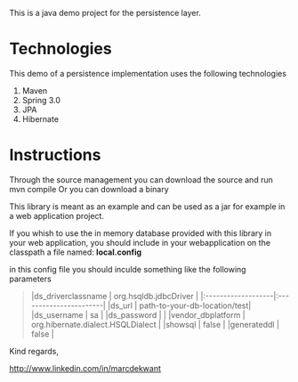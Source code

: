 This is a java demo project for the persistence layer.

# Technologies #
This demo of a persistence implementation uses the following technologies
  1. Maven
  1. Spring 3.0
  1. JPA
  1. Hibernate

# Instructions #
Through the source management you can download the source and run mvn compile
Or you can download a binary

This library is meant as an example and can be used as a jar for example in a web application project.

If you whish to use the in memory database provided with this library in your web application, you should include in your webapplication on the classpath a file named: **local.config**

in this config file you should inculde something like the following parameters

> |ds\_driverclassname | org.hsqldb.jdbcDriver  |
|:-------------------|:-----------------------|
> |ds\_url             |            path-to-your-db-location/test|
> |ds\_username        |       sa               |
> |ds\_password        |                        |
> |vendor\_dbplatform  | org.hibernate.dialect.HSQLDialect |
> |showsql             |            false       |
> |generateddl         |        false           |

Kind regards,

http://www.linkedin.com/in/marcdekwant
